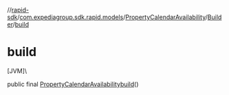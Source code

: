 //[rapid-sdk](../../../../index.md)/[com.expediagroup.sdk.rapid.models](../../index.md)/[PropertyCalendarAvailability](../index.md)/[Builder](index.md)/[build](build.md)

# build

[JVM]\

public final [PropertyCalendarAvailability](../index.md)[build](build.md)()
